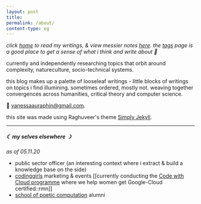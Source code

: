 ```yaml
---
layout: post
title: 
permalink: /about/
content-type: eg
---
```


*click [home](/) to read my writings, & view messier notes [here](http://litepalette.github.io/notes). the [tags](/tags) page is a good place to get a sense of what i think and write about 🦋*

currently and independently researching topics that orbit around complexity, natureculture, socio-technical systems.  

this blog makes up a palette of looseleaf writings - little blocks of writings on topics i find illumining. sometimes ordered, mostly not. weaving together convergences across humanities, critical theory and computer science.

💌 vanessaauraphin@gmail.com. 

this site was made using Raghuveer's theme [Simply Jekyll](https://simply-jekyll.netlify.app/). 

---

##### ☾ my selves elsewhere ☽

*as of 05.11.20*

- public sector officer (an interesting context where i extract & build a knowledge base on the side)
- [codinggirls](https://www.facebook.com/CodingGirls/) marketing & events [[currently conducting the [Code with Cloud programme](http://cloud.codinggirls.sg) where we help women get Google-Cloud certified::rmn]]
- [school of poetic computation](https://www.are.na/digital-love-languages) alumni
